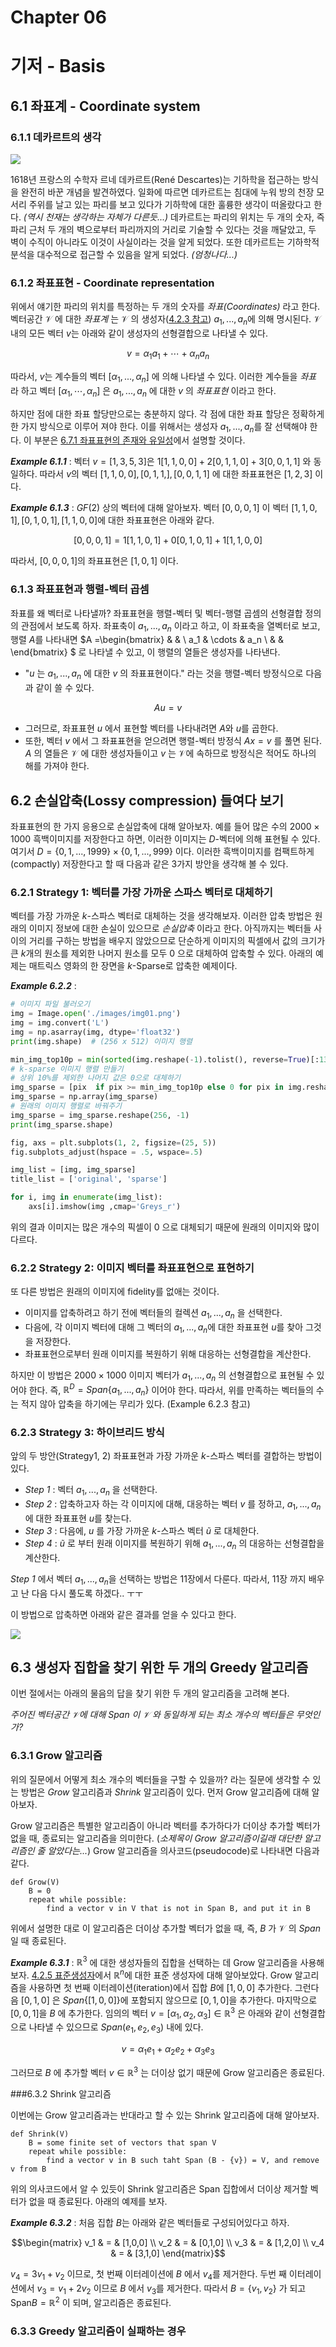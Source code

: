 # Chapter 06

# 기저 - Basis

## 6.1 좌표계 - Coordinate system

### 6.1.1 데카르트의 생각

![](https://upload.wikimedia.org/wikipedia/commons/thumb/7/73/Frans_Hals_-_Portret_van_Ren%C3%A9_Descartes.jpg/300px-Frans_Hals_-_Portret_van_Ren%C3%A9_Descartes.jpg)

1618년 프랑스의 수학자 르네 데카르트(René Descartes)는 기하학을 접근하는 방식을 완전히 바꾼 개념을 발견하였다. 일화에 따르면 데카르트는 침대에 누워 방의 천장 모서리 주위를 날고 있는 파리를 보고 있다가 기하학에 대한 훌륭한 생각이 떠올랐다고 한다. *(역시 천재는 생각하는 자체가 다른듯...)* 데카르트는 파리의 위치는 두 개의 숫자, 즉 파리 근처 두 개의 벽으로부터 파리까지의 거리로 기술할 수 있다는 것을 깨달았고,  두 벽이 수직이 아니라도 이것이 사실이라는 것을 알게 되었다. 또한 데카르트는 기하학적 분석을 대수적으로 접근할 수 있음을 알게 되었다. *(엄청나다...)* 



### 6.1.2 좌표표현 - Coordinate representation

위에서 얘기한 파리의 위치를 특정하는 두 개의 숫자를 *좌표(Coordinates)* 라고 한다. 벡터공간 $\mathcal{V}$ 에 대한 *좌표계* 는 $\mathcal{V}$ 의 생성자([4.2.3 참고](http://nbviewer.jupyter.org/github/ExcelsiorCJH/Study/blob/master/LinearAlgebra/CodingTheMatrix/Chap04%20-%20The%20Vector%20Space/Chap04-The_Vector_Space.ipynb)) $a_1, ..., a_n$에 의해 명시된다. $\mathcal{V}$ 내의 모든 벡터 $v$는 아래와 같이 생성자의 선형결합으로 나타낼 수 있다.

$$v = \alpha_1 a_1 + \cdots + \alpha_n a_n$$

따라서, $v$는 계수들의 벡터 $[\alpha_1, ..., \alpha_n]$ 에 의해 나타낼 수 있다. 이러한 계수들을 *좌표* 라 하고 벡터 $[\alpha_1, \cdots , \alpha_n]$ 은 $a_1, ..., a_n$ 에 대한 $v$ 의 *좌표표현* 이라고 한다. <br />

하지만 점에 대한 좌표 할당만으로는 충분하지 않다. 각 점에 대한 좌표 할당은 정확하게 한 가지 방식으로 이루어 져야 한다. 이를 위해서는 생성자 $a_1, ..., a_n$를 잘 선택해야 한다. 이 부분은 [6.7.1 좌표표현의 존재와 유일성]()에서 설명할 것이다. <br />

***Example 6.1.1*** : 벡터 $v=[1, 3, 5, 3]$은 $1[1,1,0,0]+2[0,1,1,0]+3[0,0,1,1]$ 와 동일하다. 따라서 $v$의 벡터 $[1,1,0,0],[0,1,1,],[0,0,1,1]$ 에 대한 좌표표현은 $[1, 2, 3]$ 이다.

***Example 6.1.3*** : $GF(2)$ 상의 벡터에 대해 알아보자. 벡터 $[0,0,0,1]$ 이 벡터 $[1,1,0,1],[0,1,0,1],[1,1,0,0]$에 대한 좌표표현은 아래와 같다.

$$[0,0,0,1] = 1[1,1,0,1] + 0[0,1,0,1] + 1[1,1,0,0]$$

따라서, $[0,0,0,1]$의 좌표표현은 $[1,0,1]$ 이다.



### 6.1.3 좌표표현과 행렬-벡터 곱셈

좌표를 왜 벡터로 나타낼까? 좌표표현을 행렬-벡터 및 벡터-행렬 곱셈의 선형결합 정의의 관점에서 보도록 하자.  좌표축이 $a_1,...,a_n$ 이라고 하고, 이 좌표축을 열벡터로 보고, 행렬 $A$를 나타내면 $A =\begin{bmatrix}  &  &  \\ a_1 & \cdots & a_n \\  &  &  \end{bmatrix} $ 로 나타낼 수 있고, 이 행렬의 열들은 생성자를 나타낸다. 

- "$u$ 는 $a_1, ..., a_n$ 에 대한 $v$ 의 좌표표현이다." 라는 것을 행렬-벡터 방정식으로 다음과 같이 쓸 수 있다.

$$Au = v$$

- 그러므로, 좌표표현 $u$ 에서 표현할 벡터를 나타내려면 $A$와 $u$를 곱한다.
- 또한, 벡터 $v$ 에서 그 좌표표현을 얻으려면 행렬-벡터 방정식 $Ax = v$ 를 풀면 된다. $A$ 의 열들은 $\mathcal{V}$ 에 대한 생성자들이고 $v$ 는 $\mathcal{V}$에 속하므로 방정식은 적어도 하나의 해를 가져야 한다.



## 6.2 손실압축(Lossy compression) 들여다 보기

좌표표현의 한 가지 응용으로 손실압축에 대해 알아보자. 예를 들어 많은 수의 $2000 \times 1000$ 흑백이미지를 저장한다고 하면, 이러한  이미지는 $D$-벡터에 의해 표현될 수 있다. 여기서 $D=\{0,1,...,1999\} \times \{0,1,...,999\}$ 이다. 이러한 흑백이미지를 컴팩트하게 (compactly) 저장한다고 할 때 다음과 같은 3가지 방안을 생각해 볼 수 있다. 

### 6.2.1 Strategy 1: 벡터를 가장 가까운 스파스 벡터로 대체하기

벡터를 가장 가까운 $k$-스파스 벡터로 대체하는 것을 생각해보자. 이러한 압축 방법은 원래의 이미지 정보에 대한 손실이 있으므로 *손실압축* 이라고 한다. 아직까지는 벡터들 사이의 거리를 구하는 방법을 배우지 않았으므로 단순하게 이미지의 픽셀에서 값의 크기가 큰 $k$개의 원소를 제외한 나머지 원소를 모두 $0$ 으로 대체하여 압축할 수 있다. 아래의 예제는 매트릭스 영화의 한 장면을 $k$-Sparse로 압축한 예제이다. 

***Example 6.2.2*** : 

```python
# 이미지 파일 불러오기
img = Image.open('./images/img01.png')
img = img.convert('L')
img = np.asarray(img, dtype='float32')
print(img.shape)  # (256 x 512) 이미지 행렬

min_img_top10p = min(sorted(img.reshape(-1).tolist(), reverse=True)[:13108])  # = 92
# k-sparse 이미지 행렬 만들기
# 상위 10%를 제외한 나머지 값은 0으로 대체하기
img_sparse = [pix  if pix >= min_img_top10p else 0 for pix in img.reshape(-1).tolist()]
img_sparse = np.array(img_sparse)
# 원래의 이미지 행렬로 바꿔주기
img_sparse = img_sparse.reshape(256, -1)
print(img_sparse.shape)

fig, axs = plt.subplots(1, 2, figsize=(25, 5))
fig.subplots_adjust(hspace = .5, wspace=.5)

img_list = [img, img_sparse]
title_list = ['original', 'sparse']

for i, img in enumerate(img_list):
    axs[i].imshow(img ,cmap='Greys_r')
```

위의 결과 이미지는 많은 개수의 픽셀이 $0$ 으로 대체되기 때문에 원래의 이미지와 많이 다르다. 



### 6.2.2 Strategy 2: 이미지 벡터를 좌표표현으로 표현하기

또 다른 방법은 원래의 이미지에 fidelity를 없애는 것이다. 

- 이미지를 압축하려고 하기 전에 벡터들의 컬렉션 $a_1, ..., a_n$ 을 선택한다. 
- 다음에, 각 이미지 벡터에 대해 그 벡터의 $a_1, ..., a_n$에 대한 좌표표현 $u$를 찾아 그것을 저장한다. 
- 좌표표현으로부터 원래 이미지를 복원하기 위해 대응하는 선형결합을 계산한다. 

하지만 이 방법은 $2000 \times 1000$ 이미지 벡터가 $a_1, ..., a_n$ 의 선형결합으로 표현될 수 있어야 한다. 즉, $\mathbb{R}^D=Span \{a_1,...,a_n\}$ 이어야 한다.  따라서, 위를 만족하는 벡터들의 수는 적지 않아 압축을 하기에는 무리가 있다. (Example 6.2.3 참고)



### 6.2.3 Strategy 3: 하이브리드 방식

앞의 두 방안(Strategy1, 2) 좌표표현과 가장 가까운 $k$-스파스 벡터를 결합하는 방법이 있다. 

- *Step 1* : 벡터 $a_1,..., a_n$ 을 선택한다.
- *Step 2* : 압축하고자 하는 각 이미지에 대해, 대응하는 벡터 $v$ 를 정하고, $a_1,...,a_n$ 에 대한 좌표표현 $u$를 찾는다.
- *Step 3* : 다음에, $u$ 를 가장 가까운 $k$-스파스 벡터 $\tilde{u}$ 로 대체한다.
- *Step 4* : $\tilde{u}$ 로 부터 원래 이미지를 복원하기 위해 $a_1,...,a_n$ 의 대응하는 선형결합을 계산한다. 

*Step 1* 에서 벡터 $a_1,...,a_n$을 선택하는 방법은 11장에서 다룬다. 따라서, 11장 까지 배우고 난 다음 다시 풀도록 하겠다.. ㅜㅜ <br />

이 방법으로 압축하면 아래와 같은 결과를 얻을 수 있다고 한다.

![](./images/img02.png)



## 6.3 생성자 집합을 찾기 위한 두 개의 Greedy 알고리즘

이번 절에서는 아래의 물음의 답을 찾기 위한 두 개의 알고리즘을 고려해 본다.

*주어진 벡터공간 $\mathcal{V}$에 대해 $Span$ 이 $\mathcal{V}$ 와 동일하게 되는 최소 개수의 벡터들은 무엇인가?*

### 6.3.1 Grow 알고리즘

위의 질문에서 어떻게 최소 개수의 벡터들을 구할 수 있을까? 라는 질문에 생각할 수 있는 방법은 *Grow* 알고리즘과 *Shrink* 알고리즘이 있다. 먼저 Grow 알고리즘에 대해 알아보자. <br />

Grow 알고리즘은 특별한 알고리즘이 아니라 벡터를 추가하다가 더이상 추가할 벡터가 없을 때, 종료되는 알고리즘을 의미한다. (*소제목이 Grow 알고리즘이길래 대단한 알고리즘인 줄 알았다는...*) Grow 알고리즘을 의사코드(pseudocode)로 나타내면 다음과 같다.

```
def Grow(V)
	B = 0
	repeat while possible:
		find a vector v in V that is not in Span B, and put it in B
```

위에서 설명한 대로 이 알고리즘은 더이상 추가할 벡터가 없을 때, 즉, $B$ 가 $\mathcal{V}$ 의 $Span$ 일 때 종료된다. <br />

***Example 6.3.1*** : $\mathbb{R}^3$ 에 대한 생성자들의 집합을 선택하는 데 Grow 알고리즘을 사용해 보자. [4.2.5 표준생성자](http://nbviewer.jupyter.org/github/ExcelsiorCJH/Study/blob/master/LinearAlgebra/CodingTheMatrix/Chap04%20-%20The%20Vector%20Space/Chap04-The_Vector_Space.ipynb)에서 $\mathbb{R}^n$에 대한 표준 생성자에 대해 알아보았다. Grow 알고리즘을 사용하면 첫 번째 이터레이션(iteration)에서 집합 $B$에 $[1,0,0]$ 추가한다. 그런다음 $[0,1,0]$ 은 $Span \{[1,0,0]\}$에 포함되지 않으므로 $[0,1,0]$을 추가한다. 마지막으로 $[0,0,1]$을 $B$ 에 추가한다. 임의의 벡터 $v=[\alpha_1, \alpha_2, \alpha_3] \in \mathbb{R}^3$ 은 아래와 같이  선형결합으로 나타낼 수 있으므로 $Span (e_1, e_2, e_3)$ 내에 있다. 

$$v = \alpha_1 e_1 + \alpha_2 e_2 + \alpha_3 e_3$$

그러므로 $B$ 에 추가할 벡터 $v \in \mathbb{R}^3$ 는 더이상 없기 때문에 Grow 알고리즘은 종료된다.



###6.3.2 Shrink 알고리즘

이번에는 Grow 알고리즘과는 반대라고 할 수 있는 Shrink 알고리즘에 대해 알아보자. 

```
def Shrink(V)
	B = some finite set of vectors that span V
	repeat while possible:
		find a vector v in B such taht Span (B - {v}) = V, and remove v from B
```

위의 의사코드에서 알 수 있듯이 Shrink 알고리즘은 Span 집합에서 더이상 제거할 벡터가 없을 때 종료된다. 아래의 예제를 보자. <br />

***Example 6.3.2*** : 처음 집합 $B$는 아래와 같은 벡터들로 구성되어있다고 하자.

$$\begin{matrix} v_1 & = & [1,0,0] \\ v_2 & = & [0,1,0] \\ v_3 & = & [1,2,0] \\ v_4 & = & [3,1,0] \end{matrix}$$

$v_4 = 3v_1 + v_2$ 이므로, 첫 번째 이터레이션에 $B$ 에서 $v_4$를 제거한다. 두번 째 이터레이션에서 $v_3 = v_1 + 2v_2$ 이므로 $B$ 에서 $v_3$를 제거한다.  따라서 $B = \{v_1, v_2\}$ 가 되고 Span$B = \mathbb{R}^2$ 이 되며, 알고리즘은 종료된다. 



### 6.3.3 Greedy 알고리즘이 실패하는 경우


